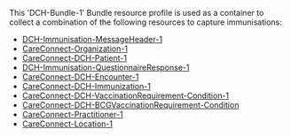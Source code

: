 This 'DCH-Bundle-1' Bundle resource profile is used as a container to collect a combination of the following resources to capture immunisations:

- [DCH-Immunisation-MessageHeader-1]
- [CareConnect-Organization-1]
- [CareConnect-DCH-Patient-1]
- [DCH-Immunisation-QuestionnaireResponse-1]
- [CareConnect-DCH-Encounter-1]
- [CareConnect-DCH-Immunization-1]
- [CareConnect-DCH-VaccinationRequirement-Condition-1]
- [CareConnect-DCH-BCGVaccinationRequirement-Condition]
- [CareConnect-Practitioner-1]
- [CareConnect-Location-1]


[DCH-Immunisation-MessageHeader-1]:dch-immunisation-messageheader-1.html
[CareConnect-Organization-1]:careconnect-organization-1.html
[CareConnect-DCH-Patient-1]:careconnect-dch-patient-1.html
[CareConnect-DCH-Encounter-1]:careconnect-dch-encounter-1.html
[DCH-Immunisation-QuestionnaireResponse-1]:dch-immunisation-questionnaireresponse-1.html
[CareConnect-DCH-Immunization-1]:careconnect-dch-immunization-1.html
[DCH-Appointment-1]:dch-appointment-1.html
[CareConnect-DCH-Procedure-1]:careconnect-dch-procedure-1.html
[DCH-ProcedureRequest-1]:dch-procedurerequest-1.html
[CareConnect-Practitioner-1]:careconnect-practitioner-1.html
[CareConnect-Location-1]:careconnect-location-1.html
[CareConnect-DCH-VaccinationRequirement-Condition-1]:careconnect-dch-vaccinationrequirement-condition-1.html
[CareConnect-DCH-BCGVaccinationRequirement-Condition]:careconnect-dch-bcgvaccinationrequirement-condition-1.html